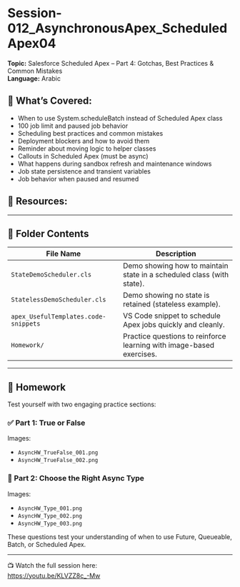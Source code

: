 # Session-012_AsynchronousApex_ScheduledApex04

**Topic:** Salesforce Scheduled Apex – Part 4: Gotchas, Best Practices & Common Mistakes  
**Language:** Arabic

## 📌 What’s Covered:
- When to use System.scheduleBatch instead of Scheduled Apex class
- 100 job limit and paused job behavior
- Scheduling best practices and common mistakes
- Deployment blockers and how to avoid them
- Reminder about moving logic to helper classes
- Callouts in Scheduled Apex (must be async)
- What happens during sandbox refresh and maintenance windows
- Job state persistence and transient variables
- Job behavior when paused and resumed

## 📂 Resources:
---

## 📁 Folder Contents

| File Name                             | Description                                                             |
|--------------------------------------|-------------------------------------------------------------------------|
| `StateDemoScheduler.cls`             | Demo showing how to maintain state in a scheduled class (with state).   |
| `StatelessDemoScheduler.cls`         | Demo showing no state is retained (stateless example).                  |
| `apex_UsefulTemplates.code-snippets` | VS Code snippet to schedule Apex jobs quickly and cleanly.              |
| `Homework/`                          | Practice questions to reinforce learning with image-based exercises.    |

---

## 📝 Homework

Test yourself with two engaging practice sections:

### ✅ Part 1: True or False  
Images:  
- `AsyncHW_TrueFalse_001.png`  
- `AsyncHW_TrueFalse_002.png`

### 🎯 Part 2: Choose the Right Async Type  
Images:  
- `AsyncHW_Type_001.png`  
- `AsyncHW_Type_002.png`  
- `AsyncHW_Type_003.png`

These questions test your understanding of when to use Future, Queueable, Batch, or Scheduled Apex.

---

📺 Watch the full session here:  
https://youtu.be/KLVZZ8c_-Mw